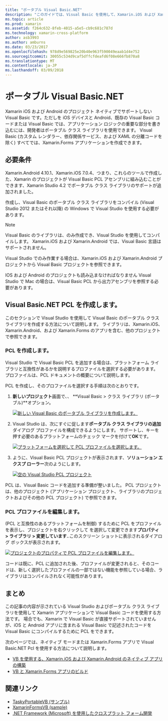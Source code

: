 ```yaml
---
title: "ポータブル Visual Basic.NET"
description: "このガイドでは、Visual Basic を使用して、Xamarin.iOS および Xamarin.Android を対象とするソリューションで使用できるポータブル クラス ライブラリ (PCL) プロジェクトを作成する方法を説明します。"
ms.topic: article
ms.prod: xamarin
ms.assetid: f264c632-8feb-4015-a5e5-cb9c681c787d
ms.technology: xamarin-cross-platform
author: asb3993
ms.author: amburns
ms.date: 03/23/2017
ms.openlocfilehash: 978d9e569825e20b40e963f590049eaab1d4e752
ms.sourcegitcommit: 30055c534d9caf5dffcfdeafd6f08e666fb870a8
ms.translationtype: MT
ms.contentlocale: ja-JP
ms.lasthandoff: 03/09/2018
---
```

# <a name="portable-visual-basicnet"></a>ポータブル Visual Basic.NET

Xamarin iOS および Android のプロジェクト ネイティブでサポートしない Visual Basic です。ただしを iOS デバイスと Android、既存の Visual Basic コードまたは Visual Basic では、アプリケーション ロジックの重要な部分を書き込むには、開発者はポータブル クラス ライブラリを使用できます。 Visual Basic (カスタム レンダラー、依存関係サービス、および XAML の分離コードを除く) すべてでは、Xamarin.Forms アプリケーションを作成できます。

## <a name="requirements"></a>必要条件

Xamarin.Android 4.10.1、Xamarin.iOS 7.0.4、つまり、これらのツールで作成した、Xamarin のプロジェクトが Visual Basic PCL アセンブリに組み込むことができます、Xamarin Studio 4.2 でポータブル クラス ライブラリのサポートが追加されました。

作成し、Visual Basic のポータブル クラス ライブラリをコンパイル (Visual Studio 2012 またはそれ以降) の Windows で Visual Studio を使用する必要があります。

> [!NOTE]
> Visual Basic のライブラリは、のみ作成でき、Visual Studio を使用してコンパイルします。 Xamarin.iOS および Xamarin.Android では、Visual Basic 言語はサポートされません。
>
> Visual Studio でのみ作業する場合は、Xamarin.iOS および Xamarin.Android プロジェクトから Visual Basic プロジェクトを参照できます。
>
> IOS および Android のプロジェクトも読み込まなければなりません Visual Studio で Mac の場合は、Visual Basic PCL から出力アセンブリを参照する必要があります。


## <a name="creating-a-visual-basicnet-pcl"></a>Visual Basic.NET PCL を作成します。

このセクションで Visual Studio を使用して Visual Basic のポータブル クラス ライブラリを作成する方法について説明します。
ライブラリは、Xamarin.iOS、Xamarin.Android、および Xamarin.Forms のアプリを含む、他のプロジェクトで参照できます。

### <a name="creating-a-pcl"></a>PCL を作成します。

Visual Studio で Visual Basic PCL を追加する場合は、プラットフォーム ライブラリと互換性があるかを説明するプロファイルを選択する必要があります。 プロファイルは、PCL ドキュメントの概要について説明します。

PCL を作成し、そのプロファイルを選択する手順は次のとおりです。

1.  **新しいプロジェクト**画面で、、 **Visual Basic > クラス ライブラリ (ポータブル)**オプション。

    [![](images/image1-sml.png "新しい Visual Basic のポータブル ライブラリを作成します。")](images/image1.png#lightbox)

1.  Visual Studio は、次にすぐに促します**ポータブル クラス ライブラリの追加**ダイアログ プロファイルを構成できるようにします。 サポートし、キーを押す必要のあるプラットフォームのチェック マークを付けて**OK**です。

    [![](images/image2-sml.png "プラットフォームを選択して PCL プロファイルを選択します。")](images/image2.png#lightbox)

1.  ように、Visual Basic PCL プロジェクトが表示されます、**ソリューション エクスプ ローラー**次のようにします。

    [![](images/image3-sml.png "空の Visual Studio PCL プロジェクト")](images/image3.png#lightbox)


PCL は、Visual Basic コードを追加する準備が整いました。 PCL プロジェクトは、他のプロジェクト (アプリケーション プロジェクト、ライブラリのプロジェクトおよびその他の PCL プロジェクト) で参照できます。

### <a name="editing-the-pcl-profile"></a>PCL プロファイルを編集します。

(PCL と互換性のあるプラットフォームを制御) するために PCL をプロファイルを表示し、プロジェクトを右クリックして を選択して変更できます**プロパティ > ライブラリ > 変更しています.**.このスクリーン ショットに表示されるダイアログ ボックスが表示されます。

 [![](images/image4-sml.png "プロジェクトのプロパティで PCL プロファイルを編集します。")](images/image4.png#lightbox)

コードは既に、PCL に追加された後、プロファイルが変更されると、そのコードは、新しく選択したプロファイルの一部ではない機能を参照している場合、ライブラリはコンパイルされなく可能性があります。


## <a name="summary"></a>まとめ

この記事の内容が示されている Visual Studio およびポータブル クラス ライブラリを使用して Xamarin アプリケーションで Visual Basic コードを使用する方法です。 場合でも、Xamarin で Visual Basic が直接サポートされていませんが、iOS と Android アプリに含まれる Visual Basic で記述されたコードを Visual Basic にコンパイルするために PCL をできます。

次のページでは、ネイティブ モードまたは Xamarin.Forms アプリで Visual Basic.NET Pcl を使用する方法について説明します。

- [VB を使用する、Xamarin.iOS および Xamarin.Android のネイティブ アプリの構築](native-apps.md)
- [VB と Xamarin.Forms アプリのビルド](xamarin-forms.md)


## <a name="related-links"></a>関連リンク

- [TaskyPortableVB (サンプル)](https://github.com/xamarin/mobile-samples/tree/master/VisualBasic/TaskyPortableVB)
- [XamarinFormsVB (sample)](https://github.com/xamarin/mobile-samples/tree/master/VisualBasic/XamarinFormsVB)
- [.NET Framework (Microsoft) を使用したクロスプラット フォーム開発](http://msdn.microsoft.com/en-us/library/gg597391(v=vs.110).aspx)